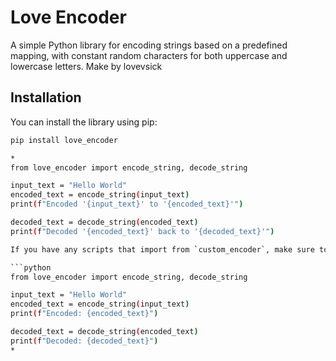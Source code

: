 # Love Encoder

A simple Python library for encoding strings based on a predefined mapping, with constant random characters for both uppercase and lowercase letters. Make by lovevsick

## Installation

You can install the library using pip:

```bash
pip install love_encoder

*
from love_encoder import encode_string, decode_string

input_text = "Hello World"
encoded_text = encode_string(input_text)
print(f"Encoded '{input_text}' to '{encoded_text}'")

decoded_text = decode_string(encoded_text)
print(f"Decoded '{encoded_text}' back to '{decoded_text}'")

If you have any scripts that import from `custom_encoder`, make sure to change those imports to `love_encoder`:

```python
from love_encoder import encode_string, decode_string

input_text = "Hello World"
encoded_text = encode_string(input_text)
print(f"Encoded: {encoded_text}")

decoded_text = decode_string(encoded_text)
print(f"Decoded: {decoded_text}")
*